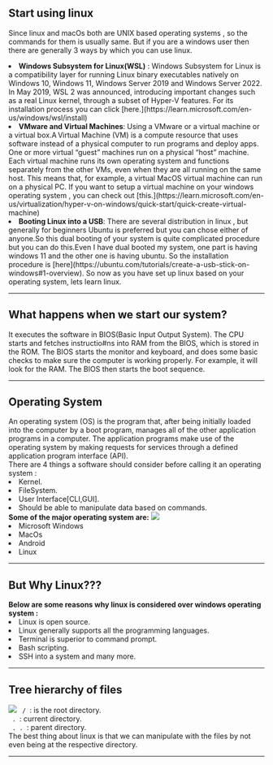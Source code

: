 ## **Start using linux**
Since linux and macOs both are UNIX based operating systems , so the commands for them is usually same. But if you are a windows user then there are generally 3 ways by which you can use linux.<br>
<li><b>Windows Subsystem for Linux(WSL)</b> : Windows Subsystem for Linux is a compatibility layer for running Linux binary executables natively on Windows 10, Windows 11, Windows Server 2019 and Windows Server 2022. In May 2019, WSL 2 was announced, introducing important changes such as a real Linux kernel, through a subset of Hyper-V features. For its installation process you can click [here.](https://learn.microsoft.com/en-us/windows/wsl/install)</li>
<li><b>VMware and Virtual Machines</b>: Using a VMware or a virtual machine or a virtual box.A Virtual Machine (VM) is a compute resource that uses software instead of a physical computer to run programs and deploy apps. One or more virtual “guest” machines run on a physical “host” machine.  Each virtual machine runs its own operating system and functions separately from the other VMs, even when they are all running on the same host. This means that, for example, a virtual MacOS virtual machine can run on a physical PC. 
If you want to setup a virtual machine on your windows operating system , you can check out [this.](https://learn.microsoft.com/en-us/virtualization/hyper-v-on-windows/quick-start/quick-create-virtual-machine)</li>
<li><b>Booting Linux into a USB</b>: There are several distribution in linux , but generally for beginners Ubuntu is preferred but you can chose either of anyone.So this dual booting of your system is quite complicated procedure but you can do this.Even I have dual booted my system, one part is having windows 11 and the other one is having ubuntu. So the installation procedure is [here](https://ubuntu.com/tutorials/create-a-usb-stick-on-windows#1-overview).
So now as you have set up linux based on your operating system, lets learn linux.
<hr>
<h2>What happens when we start our system?</h2>
It executes the software in BIOS(Basic Input Output System). The CPU starts and fetches instructio#ns into RAM from the BIOS, which is stored in the ROM. The BIOS starts the monitor and keyboard, and does some basic checks to make sure the computer is working properly. For example, it will look for the RAM. The BIOS then starts the boot sequence.<br>
<hr>
<h2>Operating System</h2>
An operating system (OS) is the program that, after being initially loaded into the computer by a boot program, manages all of the other application programs in a computer. The application programs make use of the operating system by making requests for services through a defined application program interface (API).<br>
There are 4 things a software should consider before calling it an operating system :
<li>Kernel.</li>
<li>FileSystem.</li>
<li>User Interface[CLI,GUI].</li>
<li>Should be able to manipulate data based on commands.</li>
<b>Some of the major operating system are:</b>
<img src="https://www.howtogeek.com/wp-content/uploads/2018/08/img_5b68e80f77e33.png?height=200p&trim=2,2,2,2">
<li>Microsoft Windows</li>
<li>MacOs</li>
<li>Android</li>
<li>Linux</li>
<hr>
<h2>But Why Linux???</h2>
<b>Below are some reasons why linux is considered over windows operating system :</b>
<li>Linux is open source.</li>
<li>Linux generally supports all the programming languages.</li>
<li>Terminal is superior to command prompt.</li>
<li>Bash scripting.</li>
<li>SSH into a system and many more.</li>
<hr>
<h2>Tree hierarchy of files</h2>
<img src="https://media.geeksforgeeks.org/wp-content/cdn-uploads/unix.png">
<code> / </code>: is the root directory.<br>
<code> . </code>: current directory.<br>
<code> . . </code>: parent directory.<br>
The best thing about linux is that we can manipulate with the files by not even being at the respective directory.<br>
<hr>